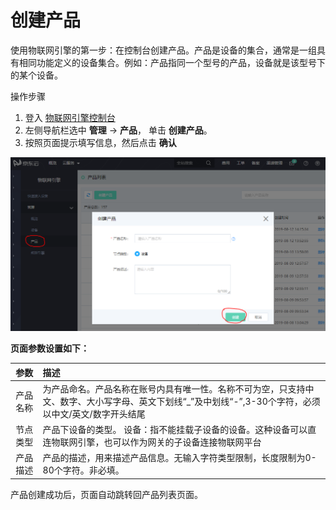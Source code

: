 # 创建产品


使用物联网引擎的第一步：在控制台创建产品。产品是设备的集合，通常是一组具有相同功能定义的设备集合。例如：产品指同一个型号的产品，设备就是该型号下的某个设备。


操作步骤

1. 登入 [物联网引擎控制台](https://iot-console-stag.jdcloud.com/core/)
2. 左侧导航栏选中 **管理** -> **产品**， 单击 **创建产品**。
3. 按照页面提示填写信息，然后点击 **确认**

![image](../../../../image/IoT/IoT-Engine/CreateProduct.png)

**页面参数设置如下：**

| 参数                  | 描述                 |
| :-------------------: | :------------------- |
|产品名称  | 为产品命名。产品名称在账号内具有唯一性。名称不可为空，只支持中文、数字、大小写字母、英文下划线“_”及中划线“-”,3-30个字符，必须以中文/英文/数字开头结尾 | 
|节点类型  | 产品下设备的类型。 设备：指不能挂载子设备的设备。这种设备可以直连物联网引擎，也可以作为网关的子设备连接物联网平台 | 
|产品描述  | 产品的描述，用来描述产品信息。无输入字符类型限制，长度限制为0-80个字符。非必填。 | 

产品创建成功后，页面自动跳转回产品列表页面。
